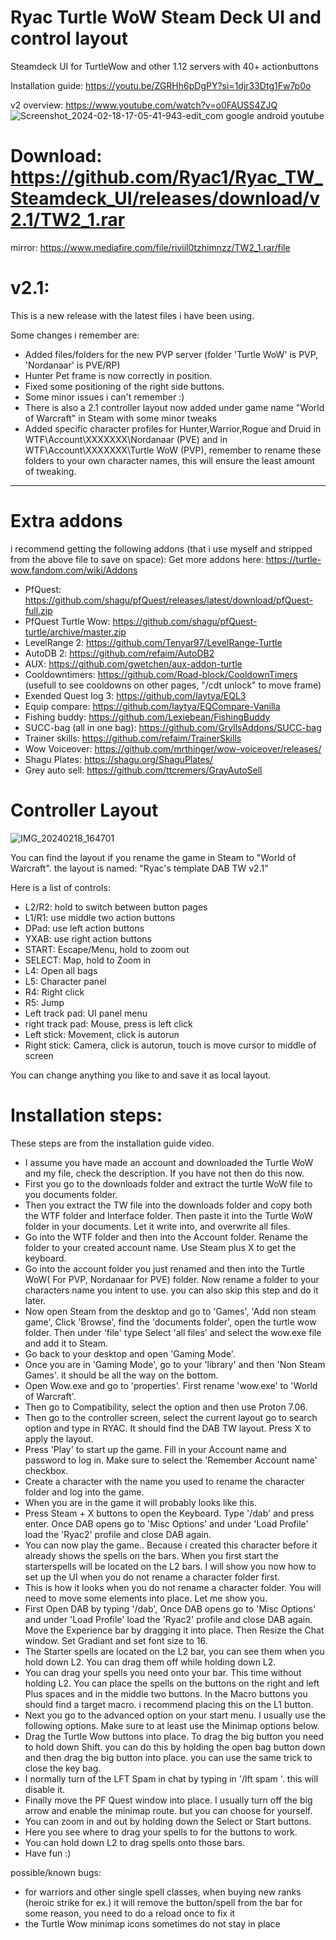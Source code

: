 # Ryac Turtle WoW Steam Deck UI and control layout
Steamdeck UI for TurtleWow and other 1.12 servers with 40+ actionbuttons

Installation guide:
https://youtu.be/ZGRHh6pDgPY?si=1djr33Dtg1Fw7p0o

v2 overview:
https://www.youtube.com/watch?v=o0FAUSS4ZJQ
![Screenshot_2024-02-18-17-05-41-943-edit_com google android youtube](https://github.com/Ryac1/Ryac_TW_Steamdeck_UI/assets/133106738/8d73f153-8814-4458-9fbc-fd5d8e5cb720)


# Download: https://github.com/Ryac1/Ryac_TW_Steamdeck_UI/releases/download/v2.1/TW2_1.rar
mirror: https://www.mediafire.com/file/riviil0tzhimnzz/TW2_1.rar/file

# v2.1:
This is a new release with the latest files i have been using.

Some changes i remember are:

- Added files/folders for the new PVP server (folder 'Turtle WoW' is PVP, 'Nordanaar' is PVE/RP) 
- Hunter Pet frame is now correctly in position.
- Fixed some positioning of the right side buttons.
- Some minor issues i can't remember :)
- There is also a 2.1 controller layout now added under game name "World of Warcraft" in Steam with some minor tweaks
- Added specific character profiles for Hunter,Warrior,Rogue and Druid in WTF\Account\XXXXXXX\Nordanaar (PVE) and in WTF\Account\XXXXXXX\Turtle WoW (PVP), remember to rename these folders to your own character names, this will ensure the least amount of tweaking.
  
-----------------------------------
# Extra addons
i recommend getting the following addons (that i use myself and stripped from the above file to save on space):
Get more addons here: https://turtle-wow.fandom.com/wiki/Addons

- PfQuest:  https://github.com/shagu/pfQuest/releases/latest/download/pfQuest-full.zip
- PfQuest Turtle Wow:  https://github.com/shagu/pfQuest-turtle/archive/master.zip
- LevelRange 2: https://github.com/Tenyar97/LevelRange-Turtle
- AutoDB 2: https://github.com/refaim/AutoDB2
- AUX: https://github.com/gwetchen/aux-addon-turtle
- Cooldowntimers: https://github.com/Road-block/CooldownTimers (usefull to see cooldowns on other pages, "/cdt unlock" to move frame)
- Exended Quest log 3: https://github.com/laytya/EQL3
- Equip compare: https://github.com/laytya/EQCompare-Vanilla
- Fishing buddy: https://github.com/Lexiebean/FishingBuddy
- SUCC-bag (all in one bag): https://github.com/GryllsAddons/SUCC-bag
- Trainer skills: https://github.com/refaim/TrainerSkills
- Wow Voiceover: https://github.com/mrthinger/wow-voiceover/releases/
- Shagu Plates: https://shagu.org/ShaguPlates/
- Grey auto sell: https://github.com/ttcremers/GrayAutoSell

# Controller Layout
![IMG_20240218_164701](https://github.com/Ryac1/Ryac_TW_Steamdeck_UI/assets/133106738/5477e7d4-1392-477a-8225-a0712ba84ad7)

You can find the layout if you rename the game in Steam to "World of Warcraft".
the layout is named: "Ryac's template DAB TW v2.1"

Here is a list of controls:

- L2/R2: hold to switch between button pages
- L1/R1: use middle two action buttons
- DPad: use left action buttons
- YXAB: use right action buttons
- START: Escape/Menu, hold to zoom out
- SELECT: Map, hold to Zoom in
- L4: Open all bags
- L5: Character panel
- R4: Right click
- R5: Jump
- Left track pad: UI panel menu
- right track pad: Mouse, press is left click
- Left stick: Movement, click is autorun
- Right stick: Camera, click is autorun, touch is move cursor to middle of screen

You can change anything you like to and save it as local layout.

# Installation steps:

These steps are from the installation guide video.

- I assume you have made an account and downloaded the Turtle WoW and my file, check the description. If you have not then do this now.
- First you go to the downloads folder and extract the turtle WoW file to you documents folder.
- Then you extract the TW file into the downloads folder and copy both the WTF folder and Interface folder. Then paste it into the Turtle WoW folder in your documents.  Let it write into, and overwrite all files.
- Go into the WTF folder and then into the Account folder. Rename the folder to your created account name. Use Steam plus X to get the keyboard.
- Go into the account folder you just renamed and then into the Turtle WoW( For PVP, Nordanaar for PVE) folder. Now rename a folder to your characters name you intent to use. you can also skip this step and do it later.
- Now open Steam from the desktop and go to 'Games', 'Add non steam game', Click 'Browse', find the 'documents folder', open the turtle wow folder. Then under 'file' type Select 'all files' and select the wow.exe file and add it to Steam.
- Go back to your desktop and open 'Gaming Mode'.
- Once you are in 'Gaming Mode', go to your 'library' and then 'Non Steam Games'. it should be all the way on the bottom.
- Open Wow.exe and go to 'properties'. First rename 'wow.exe' to 'World of Warcraft'.
- Then go to Compatibility, select the option and then use Proton 7.06.
- Then go to the controller screen, select the current layout go to search option and type in RYAC. It should find the DAB TW layout. Press X to apply the layout.
- Press 'Play' to start up the game. Fill in your Account name and password to log in. Make sure to select the 'Remember Account name' checkbox.
- Create a character with the name you used to rename the character folder and log into the game.
- When you are in the game it will probably looks like this.
- Press Steam + X buttons to open the Keyboard. Type '/dab' and press enter.  Once DAB opens go to 'Misc Options' and under 'Load Profile' load the 'Ryac2' profile and close DAB again.
- You can now play the game.. Because i created this character before it already shows the spells on the bars. When you first start the starterspells will be located on the L2 bars. I will show you now how to set up the UI when you do not rename a character folder first.
- This is how it looks when you do not rename a character folder. You will need to move some elements into place. Let me show you.
- First Open DAB by typing '/dab', Once DAB opens go to 'Misc Options' and under 'Load Profile' load the 'Ryac2' profile and close DAB again. Move the Experience bar by dragging it into place. Then  Resize the Chat window. Set Gradiant and set font size to 16.
- The Starter spells are located on the L2 bar, you can see them when you hold down L2. You can drag them off while holding down L2.
- You can drag your spells you need onto your bar. This time without holding L2. You can place the spells on the buttons on the right and left Plus spaces and in the middle two buttons. In the Macro buttons you should find a target macro. i recommend placing this on the L1 button.
- Next you go to the advanced option on your start menu. I usually use the following options. Make sure to at least use the Minimap options below.
- Drag the Turtle Wow buttons into place. To drag the big button you need to hold down Shift. you can do this by holding the open bag button down and then drag the big button into place. you can use the same trick to close the key bag.
- I normally turn of the LFT Spam  in chat by typing in '/lft spam '. this will disable it.
- Finally move the PF Quest window into place.  I usually turn off the big arrow and enable the minimap route. but you can choose for yourself.
- You can zoom in and out by holding down the Select or Start buttons.
- Here you see where to drag your spells to for the buttons to work.
- You can hold down L2 to drag spells onto those bars.
- Have fun :)

possible/known bugs:

- for warriors and other single spell classes, when buying new ranks (heroic strike for ex.) it will remove the button/spell from the bar for some reason, you need to do a reload once to fix it
- the Turtle Wow minimap icons sometimes do not stay in place
